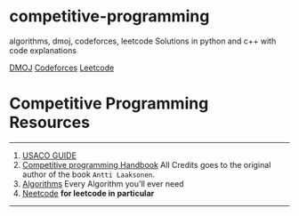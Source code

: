 # competitive-programming
algorithms, dmoj, codeforces, leetcode Solutions in python and c++ with code explanations  



[DMOJ](https://dmoj.ca/user/advayc)
[Codeforces](https://codeforces.com/profile/advayc)
[Leetcode](https://leetcode.com/u/advayc)

# Competitive Programming Resources
****
1. [USACO GUIDE](https://usaco.guide/general/intro-cp)
2. [Competitive programming Handbook](https://cses.fi/book/book.pdf) All Credits goes to the original author of the book `Antti Laaksonen`.
3. [Algorithms](https://github.com/TheAlgorithms) Every Algorithm you'll ever need
4. [Neetcode](https://neetcode.io/) **for leetcode in particular**
****
